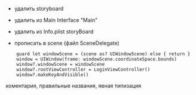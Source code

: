 - удалить storyboard
- удалить из Main Interface "Main"
- удалить из Info.plist storyBoard

- прописать в scene (файл SceneDelegate)
```
    guard let windowScene = (scene as? UIWindowScene) else { return }
    window = UIWindow(frame: windowScene.coordinateSpace.bounds)
    window?.windowScene = windowScene
    window?.rootViewController = LoginViewController()
    window?.makeKeyAndVisible()
```

коментария, правильные названия, явная типизация
